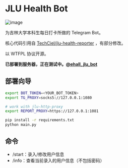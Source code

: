 # JLU Health Bot

![image](https://user-images.githubusercontent.com/8667822/90133379-efbf8280-dda1-11ea-9182-809572e7e258.png)

为吉林大学本科生每日打卡所做的 Telegram Bot。

核心代码引用自 [TechCiel/jlu-health-reporter](https://github.com/TechCiel/jlu-health-reporter) ，有部分修改。

以 WTFPL 协议开源。

**已部署到服务器，正在测试中。[@ehall_jlu_bot](http://t.me/ehall_jlu_bot)**

## 部署向导

```bash
export BOT_TOKEN=<YOUR_BOT_TOKEN>
export TG_PROXY=socks5://127.0.0.1:1080

# work with jlu-http-proxy
export REPORT_PROXY=https://127.0.0.1:1081

pip install -r requirements.txt
python main.py
```

## 命令
- /start：录入/修改用户信息
- /info：查看当前录入的用户信息（不包括密码）